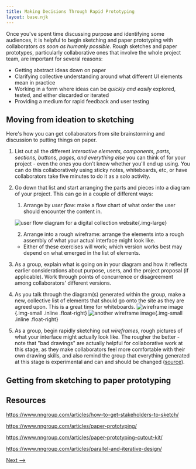 ```yaml
---
title: Making Decisions Through Rapid Prototyping
layout: base.njk
---
```


Once you've spent time discussing purpose and identifying some audiences, it is helpful to begin sketching and paper prototyping with collaborators _as soon as humanly possible_. Rough sketches and paper prototypes, particularly collaborative ones that involve the whole project team, are important for several reasons:

- Getting abstract ideas down on paper
- Clarifying collective understanding around what different UI elements mean in practice
- Working in a form where ideas can be _quickly and easily_ explored, tested, and either discarded or iterated
- Providing a medium for rapid feedback and user testing

## Moving from ideation to sketching

Here's how you can get collaborators from site brainstorming and discussion to putting things on paper.

1. List out all the different _interactive elements, components, parts, sections, buttons, pages, and everything else_ you can think of for your project - even the ones you don't know whether you'll end up using. You can do this collaboratively using sticky notes, whiteboards, etc, or have collaborators take five minutes to do it as a solo activity.
2. Go down that list and start arranging the parts and pieces into a diagram of your project. This can go in a couple of different ways:
	1. Arrange by _user flow_: make a flow chart of what order the user should encounter the content in.

	![user flow diagram for a digital collection website](/ux-resources/assets/images/user-flow.jpeg){.img-large}

	2. Arrange into a rough wireframe: arrange the elements into a rough assembly of what your actual interface might look like.
	- Either of these exercises will work; which version works best may depend on what emerged in the list of elements. 
3. As a group, explain what is going on in your diagram and how it reflects earlier considerations about purpose, users, and the project proposal (if applicable). Work through points of concurrence or disagreement among collaborators' different versions. 
4. As you talk through the diagram(s) generated within the group, make a new, collective list of elements that should go onto the site as they are agreed upon. This is a great time for whiteboards. 
![wireframe image](/ux-resources/assets/images/wireframe-ux.jpeg){.img-small .inline .float-right}
![another wireframe image](/ux-resources/assets/images/wireframe.JPG){.img-small .inline .float-right}
5. As a group, begin rapidly sketching out _wireframes_, rough pictures of what your interface might actually look like. The rougher the better - note that "bad drawings" are actually helpful for collaborative work at this stage, as they make collaborators feel more comfortable with their own drawing skills, and also remind the group that everything generated at this stage is experimental and can and should be changed ([source](https://www.nngroup.com/articles/how-to-get-stakeholders-to-sketch/)).


## Getting from sketching to paper prototyping


## Resources

https://www.nngroup.com/articles/how-to-get-stakeholders-to-sketch/

https://www.nngroup.com/articles/paper-prototyping/

https://www.nngroup.com/articles/paper-prototyping-cutout-kit/

https://www.nngroup.com/articles/parallel-and-iterative-design/


[Next -->](/ux-resources/wireframing)